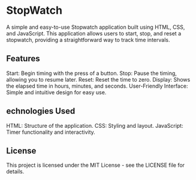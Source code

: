 # StopWatch
A simple and easy-to-use Stopwatch application built using HTML, CSS, and JavaScript. This application allows users to start, stop, and reset a stopwatch, providing a straightforward way to track time intervals.

## Features
Start: Begin timing with the press of a button.
Stop: Pause the timing, allowing you to resume later.
Reset: Reset the time to zero.
Display: Shows the elapsed time in hours, minutes, and seconds.
User-Friendly Interface: Simple and intuitive design for easy use.

## echnologies Used
HTML: Structure of the application.
CSS: Styling and layout.
JavaScript: Timer functionality and interactivity.

## License
This project is licensed under the MIT License - see the LICENSE file for details.
